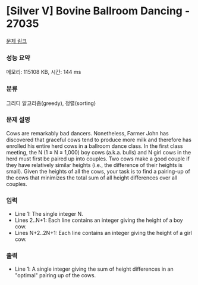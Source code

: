 # [Silver V] Bovine Ballroom Dancing - 27035 

[문제 링크](https://www.acmicpc.net/problem/27035) 

### 성능 요약

메모리: 115108 KB, 시간: 144 ms

### 분류

그리디 알고리즘(greedy), 정렬(sorting)

### 문제 설명

<p>Cows are remarkably bad dancers.  Nonetheless, Farmer John has discovered that graceful cows tend to produce more milk and therefore has enrolled his entire herd cows in a ballroom dance class.  In the first class meeting, the N (1 ≤ N ≤ 1,000) boy cows (a.k.a. bulls) and N girl cows in the herd must first be paired up into couples.  Two cows make a good couple if they have relatively similar heights (i.e., the difference of their heights is small).  Given the heights of all the cows, your task is to find a pairing-up of the cows that minimizes the total sum of all height differences over all couples.</p>

### 입력 

 <ul>
	<li>Line 1: The single integer N.</li>
	<li>Lines 2..N+1: Each line contains an integer giving the height of a boy cow.</li>
	<li>Lines N+2..2N+1: Each line contains an integer giving the height of a girl cow.</li>
</ul>

### 출력 

 <ul>
	<li>Line 1: A single integer giving the sum of height differences in an "optimal"  pairing up of the cows.</li>
</ul>

